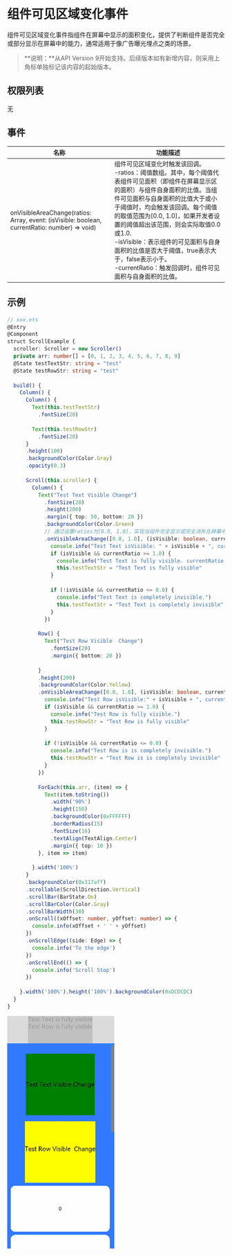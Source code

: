 # 组件可见区域变化事件

组件可见区域变化事件指组件在屏幕中显示的面积变化，提供了判断组件是否完全或部分显示在屏幕中的能力，通常适用于像广告曝光埋点之类的场景。

> **说明：**从API Version 9开始支持。后续版本如有新增内容，则采用上角标单独标记该内容的起始版本。

## 权限列表

无


## 事件

| 名称 | 功能描述 |
| -------- | -------- |
| onVisibleAreaChange(ratios: Array<number>, event: (isVisible: boolean, currentRatio: number) => void) | 组件可见区域变化时触发该回调。<br/>-ratios：阈值数组。其中，每个阈值代表组件可见面积（即组件在屏幕显示区的面积）与组件自身面积的比值。当组件可见面积与自身面积的比值大于或小于阈值时，均会触发该回调。每个阈值的取值范围为[0.0, 1.0]，如果开发者设置的阈值超出该范围，则会实际取值0.0或1.0.<br/>-isVisible：表示组件的可见面积与自身面积的比值是否大于阈值，true表示大于，false表示小于。<br/>-currentRatio：触发回调时，组件可见面积与自身面积的比值。 |


## 示例

```ts
// xxx.ets
@Entry
@Component
struct ScrollExample {
  scroller: Scroller = new Scroller()
  private arr: number[] = [0, 1, 2, 3, 4, 5, 6, 7, 8, 9]
  @State testTextStr: string = "test"
  @State testRowStr: string = "test"

  build() {
    Column() {
      Column() {
        Text(this.testTextStr)
          .fontSize(20)

        Text(this.testRowStr)
          .fontSize(20)
      }
      .height(100)
      .backgroundColor(Color.Gray)
      .opacity(0.3)

      Scroll(this.scroller) {
        Column() {
          Text("Test Text Visible Change")
            .fontSize(20)
            .height(200)
            .margin({ top: 50, bottom: 20 })
            .backgroundColor(Color.Green)
            // 通过设置ratios为[0.0, 1.0]，实现当组件完全显示或完全消失在屏幕中时触发回调
            .onVisibleAreaChange([0.0, 1.0], (isVisible: boolean, currentRatio: number) => {
              console.info("Test Text isVisible: " + isVisible + ", currentRatio:" + currentRatio)
              if (isVisible && currentRatio >= 1.0) {
                console.info("Test Text is fully visible. currentRatio:" + currentRatio)
                this.testTextStr = "Test Text is fully visible"
              }

              if (!isVisible && currentRatio <= 0.0) {
                console.info("Test Text is completely invisible.")
                this.testTextStr = "Test Text is completely invisible"
              }
            })

          Row() {
            Text("Test Row Visible  Change")
              .fontSize(20)
              .margin({ bottom: 20 })

          }
          .height(200)
          .backgroundColor(Color.Yellow)
          .onVisibleAreaChange([0.0, 1.0], (isVisible: boolean, currentRatio: number) => {
            console.info("Test Row isVisible:" + isVisible + ", currentRatio:" + currentRatio)
            if (isVisible && currentRatio >= 1.0) {
              console.info("Test Row is fully visible.")
              this.testRowStr = "Test Row is fully visible"
            }

            if (!isVisible && currentRatio <= 0.0) {
              console.info("Test Row is is completely invisible.")
              this.testRowStr = "Test Row is is completely invisible"
            }
          })

          ForEach(this.arr, (item) => {
            Text(item.toString())
              .width('90%')
              .height(150)
              .backgroundColor(0xFFFFFF)
              .borderRadius(15)
              .fontSize(16)
              .textAlign(TextAlign.Center)
              .margin({ top: 10 })
          }, item => item)

        }.width('100%')
      }
      .backgroundColor(0x317aff)
      .scrollable(ScrollDirection.Vertical)
      .scrollBar(BarState.On)
      .scrollBarColor(Color.Gray)
      .scrollBarWidth(30)
      .onScroll((xOffset: number, yOffset: number) => {
        console.info(xOffset + ' ' + yOffset)
      })
      .onScrollEdge((side: Edge) => {
        console.info('To the edge')
      })
      .onScrollEnd(() => {
        console.info('Scroll Stop')
      })

    }.width('100%').height('100%').backgroundColor(0xDCDCDC)
  }
}
```

![zh-cn_visible_area_change.gif](figures/zh-cn_visible_area_change.gif)
